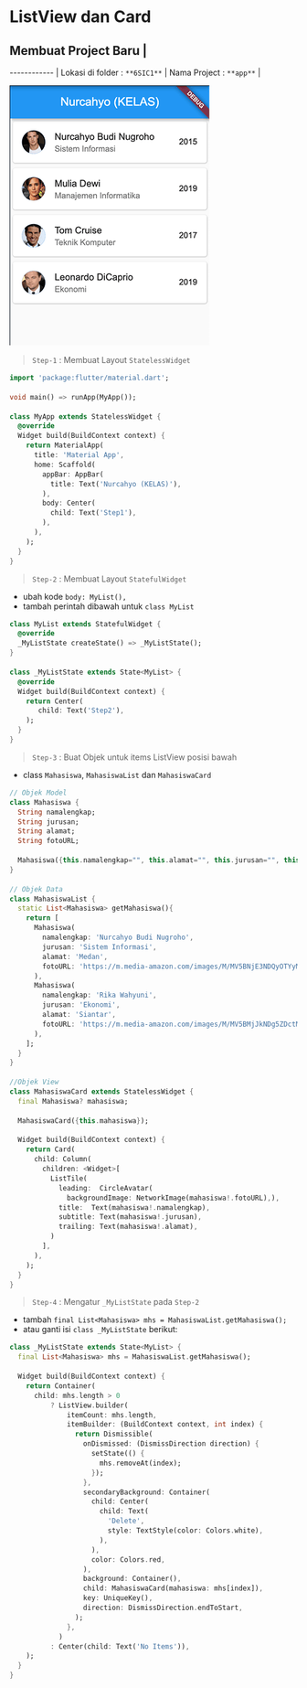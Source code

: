 # ListView dan Card 

## Membuat Project Baru |
------------ |
Lokasi di folder : `**6SIC1**` |
Nama Project : `**app**` |

![ListView Card](/listview.png)

> `Step-1` : Membuat Layout `StatelessWidget`

```dart
import 'package:flutter/material.dart';
 
void main() => runApp(MyApp());
 
class MyApp extends StatelessWidget {
  @override
  Widget build(BuildContext context) {
    return MaterialApp(
      title: 'Material App',
      home: Scaffold(
        appBar: AppBar(
          title: Text('Nurcahyo (KELAS)'),
        ),
        body: Center(
          child: Text('Step1'),
        ),
      ),
    );
  }
}
```

> `Step-2` : Membuat Layout `StatefulWidget`
- ubah kode `body: MyList(),`
- tambah perintah dibawah untuk `class MyList`
  
```dart
class MyList extends StatefulWidget {
  @override
  _MyListState createState() => _MyListState();
}

class _MyListState extends State<MyList> {
  @override
  Widget build(BuildContext context) {
    return Center(
       child: Text('Step2'),
    );
  }
}
```

> `Step-3` : Buat Objek untuk items ListView posisi bawah

* class `Mahasiswa`, `MahasiswaList` dan `MahasiswaCard` 

```dart
// Objek Model
class Mahasiswa {
  String namalengkap;
  String jurusan;
  String alamat;
  String fotoURL;

  Mahasiswa({this.namalengkap="", this.alamat="", this.jurusan="", this.fotoURL=""});
}

// Objek Data
class MahasiswaList {
  static List<Mahasiswa> getMahasiswa(){
    return [
      Mahasiswa(
        namalengkap: 'Nurcahyo Budi Nugroho',
        jurusan: 'Sistem Informasi',
        alamat: 'Medan',
        fotoURL: 'https://m.media-amazon.com/images/M/MV5BNjE3NDQyOTYyMV5BMl5BanBnXkFtZTcwODcyODU2Mw@@._V1_UY209_CR5,0,140,209_AL_.jpg',
      ),
      Mahasiswa(
        namalengkap: 'Rika Wahyuni',
        jurusan: 'Ekonomi',
        alamat: 'Siantar',
        fotoURL: 'https://m.media-amazon.com/images/M/MV5BMjJkNDg5ZDctM2RlZS00NjFmLTkxZjktMWE5NGQzMDg4NDFhXkEyXkFqcGdeQXVyMTMwMDM1OTQ@._V1_UY209_CR6,0,140,209_AL_.jpg',
      ),
    ];
  }
}

//Objek View 
class MahasiswaCard extends StatelessWidget {
  final Mahasiswa? mahasiswa;
  
  MahasiswaCard({this.mahasiswa});

  Widget build(BuildContext context) {
    return Card(
      child: Column(
        children: <Widget>[
          ListTile(
            leading:  CircleAvatar(
              backgroundImage: NetworkImage(mahasiswa!.fotoURL),),
            title:  Text(mahasiswa!.namalengkap),
            subtitle: Text(mahasiswa!.jurusan),
            trailing: Text(mahasiswa!.alamat),
          )
        ],
      ),
    );
  }
}
```  

> `Step-4` : Mengatur `_MyListState` pada `Step-2`

* tambah `final List<Mahasiswa> mhs = MahasiswaList.getMahasiswa();` 
* atau ganti isi `class _MyListState` berikut:

```dart
class _MyListState extends State<MyList> {
  final List<Mahasiswa> mhs = MahasiswaList.getMahasiswa();

  Widget build(BuildContext context) {
    return Container(
      child: mhs.length > 0
          ? ListView.builder(
              itemCount: mhs.length,
              itemBuilder: (BuildContext context, int index) {
                return Dismissible(
                  onDismissed: (DismissDirection direction) {
                    setState(() {
                      mhs.removeAt(index);
                    });
                  },
                  secondaryBackground: Container(
                    child: Center(
                      child: Text(
                        'Delete',
                        style: TextStyle(color: Colors.white),
                      ),
                    ),
                    color: Colors.red,
                  ),
                  background: Container(),
                  child: MahasiswaCard(mahasiswa: mhs[index]),
                  key: UniqueKey(),
                  direction: DismissDirection.endToStart,
                );
              },
            )
          : Center(child: Text('No Items')),
    );
  }
}
```

